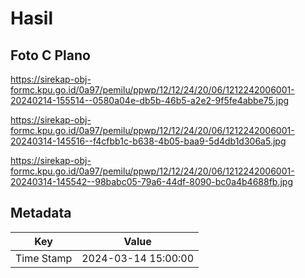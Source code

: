 # Hasil

## Foto C Plano

https://sirekap-obj-formc.kpu.go.id/0a97/pemilu/ppwp/12/12/24/20/06/1212242006001-20240214-155514--0580a04e-db5b-46b5-a2e2-9f5fe4abbe75.jpg

https://sirekap-obj-formc.kpu.go.id/0a97/pemilu/ppwp/12/12/24/20/06/1212242006001-20240314-145516--f4cfbb1c-b638-4b05-baa9-5d4db1d306a5.jpg

https://sirekap-obj-formc.kpu.go.id/0a97/pemilu/ppwp/12/12/24/20/06/1212242006001-20240314-145542--98babc05-79a6-44df-8090-bc0a4b4688fb.jpg


## Metadata

| Key        | Value               |
| ---------- | ------------------- |
| Time Stamp | 2024-03-14 15:00:00 |



